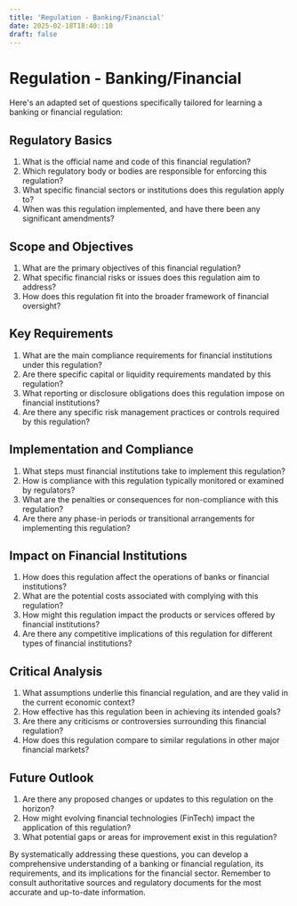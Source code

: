 ```yaml
---
title: 'Regulation - Banking/Financial'
date: 2025-02-18T18:40::10
draft: false
---
```


# Regulation - Banking/Financial

Here's an adapted set of questions specifically tailored for learning a banking or financial regulation:

## Regulatory Basics

1. What is the official name and code of this financial regulation?
2. Which regulatory body or bodies are responsible for enforcing this regulation?
3. What specific financial sectors or institutions does this regulation apply to?
4. When was this regulation implemented, and have there been any significant amendments?

## Scope and Objectives

1. What are the primary objectives of this financial regulation?
2. What specific financial risks or issues does this regulation aim to address?
3. How does this regulation fit into the broader framework of financial oversight?

## Key Requirements

1. What are the main compliance requirements for financial institutions under this regulation?
2. Are there specific capital or liquidity requirements mandated by this regulation?
3. What reporting or disclosure obligations does this regulation impose on financial institutions?
4. Are there any specific risk management practices or controls required by this regulation?

## Implementation and Compliance

1. What steps must financial institutions take to implement this regulation?
2. How is compliance with this regulation typically monitored or examined by regulators?
3. What are the penalties or consequences for non-compliance with this regulation?
4. Are there any phase-in periods or transitional arrangements for implementing this regulation?

## Impact on Financial Institutions

1. How does this regulation affect the operations of banks or financial institutions?
2. What are the potential costs associated with complying with this regulation?
3. How might this regulation impact the products or services offered by financial institutions?
4. Are there any competitive implications of this regulation for different types of financial institutions?

## Critical Analysis

1. What assumptions underlie this financial regulation, and are they valid in the current economic context?
2. How effective has this regulation been in achieving its intended goals?
3. Are there any criticisms or controversies surrounding this financial regulation?
4. How does this regulation compare to similar regulations in other major financial markets?

## Future Outlook

1. Are there any proposed changes or updates to this regulation on the horizon?
2. How might evolving financial technologies (FinTech) impact the application of this regulation?
3. What potential gaps or areas for improvement exist in this regulation?

By systematically addressing these questions, you can develop a comprehensive understanding of a banking or financial regulation, its requirements, and its implications for the financial sector. Remember to consult authoritative sources and regulatory documents for the most accurate and up-to-date information.
